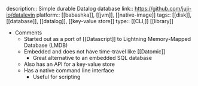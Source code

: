 description:: Simple durable Datalog database
link:: https://github.com/juji-io/datalevin
platform:: [[babashka]], [[jvm]], [[native-image]]
tags:: [[disk]], [[database]], [[datalog]], [[key-value store]]
type:: [[CLI,]] [[library]]

- Comments
	- Started out as a port of [[Datascript]] to Lightning Memory-Mapped Database (LMDB)
	- Embedded and does not have time-travel like [[Datomic]]
		- Great alternative to an embedded SQL database
	- Also has an API for a key-value store
	- Has a native command line interface
		- Useful for scripting